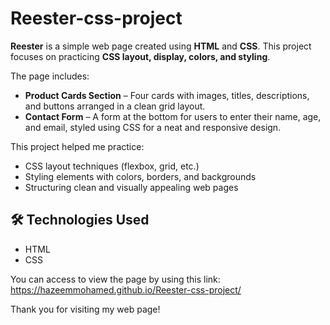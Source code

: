 # Reester-css-project

**Reester** is a simple web page created using **HTML** and **CSS**. This project focuses on practicing **CSS layout, display, colors, and styling**.

The page includes:  
- **Product Cards Section** – Four cards with images, titles, descriptions, and buttons arranged in a clean grid layout.  
- **Contact Form** – A form at the bottom for users to enter their name, age, and email, styled using CSS for a neat and responsive design.

This project helped me practice:  
- CSS layout techniques (flexbox, grid, etc.)  
- Styling elements with colors, borders, and backgrounds  
- Structuring clean and visually appealing web pages  

## 🛠️ Technologies Used
- HTML  
- CSS

You can access to view the page by using this link: https://hazeemmohamed.github.io/Reester-css-project/

Thank you for visiting my web page!
